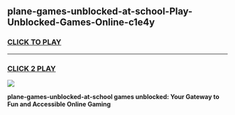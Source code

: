 
## plane-games-unblocked-at-school-Play-Unblocked-Games-Online-c1e4y
<h3>
<a href="https://premium76.site?title=plane-games-unblocked-at-school&ref=25A">CLICK TO PLAY</a></h3>
<hr>

<h3>
<a href="https://premium76.site?title=plane-games-unblocked-at-school&ref=25A">CLICK 2 PLAY</a>
  
</h3>

<a href="https://premium76.site?title=plane-games-unblocked-at-school&ref=25A"><img src="https://clearcache.store/games.png"></a>


**plane-games-unblocked-at-school games unblocked: Your Gateway to Fun and Accessible Online Gaming**

